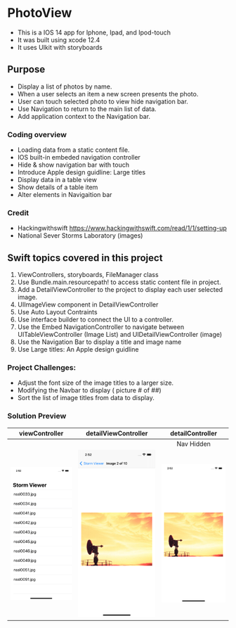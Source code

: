 # PhotoView 
* This is a IOS 14 app for Iphone, Ipad, and Ipod-touch 
* It was built using xcode 12.4
* It uses UIkit with storyboards

## Purpose
* Display a list of photos by name.
* When a user selects an item a new screen presents the photo.
* User can touch selected photo to view hide navigation bar.
* Use Navigation to return to the main list of data.
* Add application context to the Navigation bar.

### Coding overview
* Loading data from a static content file.
* IOS built-in embeded navigation controller
* Hide & show navigation bar with touch 
* Introduce Apple design guidline: Large titles
* Display data in a table view
* Show details of a table item
* Alter elements in Navigaition bar

### Credit
* Hackingwithswift
https://www.hackingwithswift.com/read/1/1/setting-up
* National Sever Storms Laboratory (images)

## Swift topics covered in this project
1. ViewControllers, storyboards, FileManager class
2. Use Bundle.main.resourcepath! to access static content file in project.
3. Add a DetailViewController to the project to display each user selected image.
4. UIImageView component in DetailViewController
5. Use Auto Layout Contraints
6. Use interface builder to connect the UI to a controller.
7. Use the Embed NavigationController to navigate between UITableViewController (Image List) and UIDetailViewController (image)
8. Use the Navigation Bar to display a title and image name
9. Use Large titles: An Apple design guidline
### Project Challenges:
* Adjust the font size of the image titles to a larger size.
* Modifying the Navbar to display (  picture # of ##)
* Sort the list of image titles from data to display.
### Solution Preview
| viewController | detailViewController | detailController |
| :---------------:  | :----------------:  | :----------------:  |
|                          |                            | Nav Hidden       |
| <img src="https://github.com/benjkent/Hacking-with-Swift-UIkit/blob/main/screenshots/viewController.png"> | <img src="https://github.com/benjkent/Hacking-with-Swift-UIkit/blob/main/screenshots/detailViewNav.png"> | <img src="https://github.com/benjkent/Hacking-with-Swift-UIkit/blob/main/screenshots/detailViewFocus.png" >|

